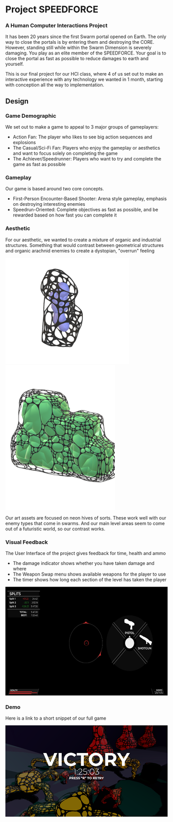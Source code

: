 # Project SPEEDFORCE
### A Human Computer Interactions Project

It has been 20 years since the first Swarm portal opened on Earth. The only way to close the portals is by entering them and destroying the CORE. 
However, standing still while within the Swarm Dimension is severely damaging. You play as an elite member of the SPEEDFORCE. 
Your goal is to close the portal as fast as possible to reduce damages to earth and yourself.

This is our final project for our HCI class, where 4 of us set out to make an interactive experience with any technology we wanted in 1 month, starting with conception all the way to implementation.

## Design

### Game Demographic
We set out to make a game to appeal to 3 major groups of gameplayers:
- Action Fan: The player who likes to see big action sequences and explosions
- The Casual/Sci-Fi Fan: Players who enjoy the gameplay or aesthetics and want to focus solely on completing the game
- The Achiever/Speedrunner: Players who want to try and complete the game as fast as possible

### Gameplay
Our game is based around two core concepts.
- First-Person Encounter-Based Shooter: Arena style gameplay, emphasis on destroying interesting enemies
- Speedrun-Oriented: Complete objectives as fast as possible, and be rewarded based on how fast you can complete it

### Aesthetic

For our aesthetic, we wanted to create a mixture of organic and industrial structures. Something that would contrast between geometrical structures and organic arachnid enemies to create a dystopian, "overrun" feeling


<img src="https://github.com/mcquill99/HCI-Final-Project/blob/master/HCI_Final_Project/unnamed.png" width="384" height="330">
<img src="https://github.com/mcquill99/HCI-Final-Project/blob/master/HCI_Final_Project/Untitled2.png" width="340" height="450">

Our art assets are focused on neon hives of sorts. These work well with our enemy types that come in swarms. And our main level areas seem to come out of a futuristic world, so our contrast works.

### Visual Feedback

The User Interface of the project gives feedback for time, health and ammo

- The damage indicator shows whether you have taken damage and where
- The Weapon Swap menu shows available weapons for the player to use
- The timer shows how long each section of the level has taken the player
<img src="https://github.com/mcquill99/HCI-Final-Project/blob/master/HCI_Final_Project/HCI_UI_Reference_black.png" width="600" height="338">

### Demo
Here is a link to a short snippet of our full game

[![Here is our gameplay](https://github.com/mcquill99/HCI-Final-Project/blob/master/HCI_Final_Project/victory.png)](https://drive.google.com/file/d/1LVDKKtnPTvyxMBapPaSwWIGdKhGRWlRD/view)
